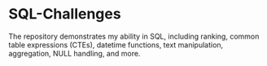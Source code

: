 # SQL-Challenges
The repository demonstrates my ability in SQL, including ranking, common table expressions (CTEs), datetime functions, text manipulation, aggregation, NULL handling, and more.
